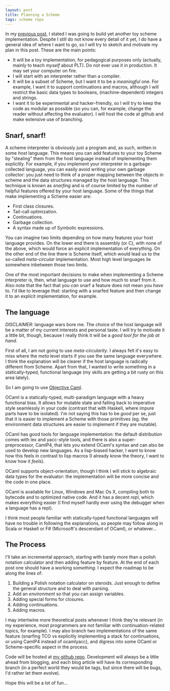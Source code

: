 ```yaml
---
layout: post
title: Planning a Scheme 
tags: scheme rops
---
```


In my [previous post](/2011/12/23/scheme-as-a-rite-of-passage.html), I
stated I was going to build yet another toy scheme implementation.
Despite I still do not know every detail of it yet, I do have a
general idea of where I want to go, so I will try to sketch and
motivate my plan in this post. These are the main points:

- It will be a toy implementation, for pedagogical purposes only
  (actually, mainly to teach *myself* about PLT). Do not ever use it
  in production. It may set your computer on fire.
- I will start with an interpreter rather than a compiler.
- It will be a subset of Scheme, but I want it to be a _meaningful_
  one. For example, I want it to support continuations and macros,
  although I will restrict the basic data types to booleans,
  (machine-dependent) integers and strings.
- I want it to be experimental and hacker-friendly, so I will try to
  keep the code as modular as possible (so you can, for example,
  change the reader without affecting the evaluator). I will host the
  code at github and make extensive use of branching.

Snarf, snarf!
-------------

A scheme interpreter is obviously just a program and, as such, written
in some _host_ language. This means you can add features to your toy
Scheme by "stealing" them from the host language instead of
implementing them explicitly. For example, if you implement your
interpreter in a garbage-collected language, you can easily avoid
writing your own garbage collector: you just need to think of a proper
mapping between the objects in scheme and the data structures managed
by the host language. This technique is known as _snarfing_ and is of
course limited by the number of helpful features offered by your host
language. Some of the things that make implementing a Scheme easier
are:

- First class closures.
- Tail-call optimization.
- Continuations.
- Garbage collection.
- A syntax made up of Symbolic expressions.

You can imagine two limits depending on how many features your host
language provides. On the lower end there is assembly (or C), with
none of the above, which would force an explicit implementation of
everything. On the other end of the line there is Scheme itself, which
would lead us to the so-called _meta-circular_ implementation. Most
high level languages lie somewhere inbetween those two limits.

One of the most important decisions to make when implementing a Scheme
interpreter is, then, what language to use and how much to snarf from
it. Also note that the fact that you _can_ snarf a feature does not
mean you _have_ to. I'd like to leverage that: starting with a snarfed
feature and then change it to an explicit implementation, for example. 

The language
------------

_DISCLAIMER_: language wars bore me. The choice of the host language
will be a matter of my current interests and personal taste. I will
try to motivate it a little bit, though, because I really think it
will be a _good tool for the job at hand_.

First of all, I am not going to use _meta-circularity_. I always felt
it's easy to miss where the _meta_ level starts if you use the same
language everywhere. I think the explanation will be clearer if
the host language is radically different from Scheme. Apart from that,
I wanted to write something in a statically-typed, functional language
(my skills are getting a bit rusty on this area lately).

So I am going to use [Objective Caml](http://caml.inria.fr/). 

OCaml is a statically-typed, multi-paradigm language with a heavy
functional bias. It allows for mutable state and falling back to
imperative style seamlessly in your code (contrast that with Haskell,
where impure parts have to be isolated). I'm not saying this has to be
_good_ per se, just that it is easier to implement a Scheme with those
primitives (eg. the environment data structures are easier to
implement if they are mutable).

OCaml has good tools for language implementation: the default
distribution comes with lex and yacc-style tools, and there is also a
super-preprocessor, CamlP4, that lets you extend OCaml's syntax and
can also be used to develop new languages. As a lisp-biased hacker, I
want to know how this feels in contrast to lisp macros (I already know
the theory, I want to know how it _feels_).

OCaml supports object-orientation, though I think I will stick to
algebraic data types for the evaluator: the implementation will be
more concise and the code in one place.

OCaml is available for Linux, Windows and Mac Os X, compiling
both to bytecode and to optimized native code. And it has a decent
_repl_, which makes everything easier (I find myself hardly ever using
the debugger when a language has a repl).

I think most people familiar with statically-typed functional
languages will have no trouble in following the explanations, so
people may follow along in Scala or Haskell or F# (Microsoft's
descendant of OCaml), or whatever...

The Process
-----------

I'll take an incremental approach, starting with barely more than a
polish notation calculator and then adding feature by feature. At the
end of each post one should have a working _something_. I expect the
roadmap to be along the lines of:

1. Building a Polish notation calculator on steroids. Just enough to
define the general structure and to deal with parsing.
2. Add an _environment_ so that you can assign variables.
3. Adding special forms for closures.
4. Adding continuations.
5. Adding macros.

I may intertwine more theoretical posts whenever I think they're
relevant (in my experience, most programmers are not familiar with
continuation-related topics, for example). I may also branch two
implementations of the same feature (snarfing TCO vs explicitly
implementing a stack for continuations, or using CamlP4 instead of
ocamlyacc), and digress into some OCaml or Scheme-specific aspect in
the process.

Code will be hosted at
[my github repo](https://github.com/jarnaldich/rops). Development will
always be a little ahead from blogging, and each blog article will
have its corresponding branch (in a perfect world they would be tags,
but since there will be bugs, I'd rather let them evolve).

Hope this will be a lot of fun...

